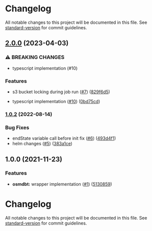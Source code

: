 # Changelog

All notable changes to this project will be documented in this file. See [standard-version](https://github.com/conventional-changelog/standard-version) for commit guidelines.

## [2.0.0](https://github.com/MapColonies/osmdbt-wrapper/compare/v1.0.2...v2.0.0) (2023-04-03)


### ⚠ BREAKING CHANGES

* typescript implementation (#10)

### Features

* s3 bucket locking during job run ([#7](https://github.com/MapColonies/osmdbt-wrapper/issues/7)) ([829f6d5](https://github.com/MapColonies/osmdbt-wrapper/commit/829f6d530b72896d636a6c0c3abddfcb5a5cfd83))


* typescript implementation ([#10](https://github.com/MapColonies/osmdbt-wrapper/issues/10)) ([0bd75cd](https://github.com/MapColonies/osmdbt-wrapper/commit/0bd75cd0a098f9b617d9cbe82d5a40f2c22e4b45))

### [1.0.2](https://github.com/MapColonies/osmdbt-wrapper/compare/v1.0.1...v1.0.2) (2022-08-14)


### Bug Fixes

* endState variable call before init fix ([#6](https://github.com/MapColonies/osmdbt-wrapper/issues/6)) ([493d4f1](https://github.com/MapColonies/osmdbt-wrapper/commit/493d4f1f4341e699b11d6720764346ea6de510e2))
* helm changes ([#5](https://github.com/MapColonies/osmdbt-wrapper/issues/5)) ([383a1ce](https://github.com/MapColonies/osmdbt-wrapper/commit/383a1ce5a12b9add96d9a21546217d6cd7dea595))

## 1.0.0 (2021-11-23)

### Features

* **osmdbt:** wrapper implementation ([#1](https://github.com/MapColonies/osmdbt-wrapper/issues/1)) ([5130859](https://github.com/MapColonies/osmdbt-wrapper/commit/5130859434b2b2745e2d13f94b22d5f8ede4085b))

# Changelog

All notable changes to this project will be documented in this file. See [standard-version](https://github.com/conventional-changelog/standard-version) for commit guidelines.
